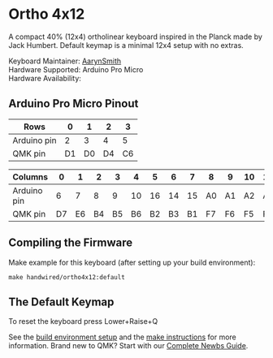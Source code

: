 # Ortho 4x12

A compact 40% (12x4) ortholinear keyboard inspired in the Planck made by Jack Humbert.
Default keymap is a minimal 12x4 setup with no extras.

Keyboard Maintainer: [AarynSmith](https://github.com/aarynsmith)  
Hardware Supported: Arduino Pro Micro  
Hardware Availability:

## Arduino Pro Micro Pinout

| Rows        | 0  | 1  | 2  | 3  |
|-------------|----|----|----|----|
| Arduino pin | 2  | 3  | 4  | 5  |
| QMK pin     | D1 | D0 | D4 | C6 |

| Columns     | 0  | 1  | 2  | 3  | 4  | 5  | 6  | 7  | 8  | 9  | 10 | 11 |
|-------------|----|----|----|----|----|----|----|----|----|----|----|----|
| Arduino pin | 6  | 7  | 8  | 9  | 10 | 16 | 14 | 15 | A0 | A1 | A2 | A3 |
| QMK pin     | D7 | E6 | B4 | B5 | B6 | B2 | B3 | B1 | F7 | F6 | F5 | F4 |

## Compiling the Firmware

Make example for this keyboard (after setting up your build environment):

    make handwired/ortho4x12:default

## The Default Keymap

To reset the keyboard press Lower+Raise+Q

See the [build environment setup](https://docs.qmk.fm/#/getting_started_build_tools) and the [make instructions](https://docs.qmk.fm/#/getting_started_make_guide) for more information. Brand new to QMK? Start with our [Complete Newbs Guide](https://docs.qmk.fm/#/newbs).
